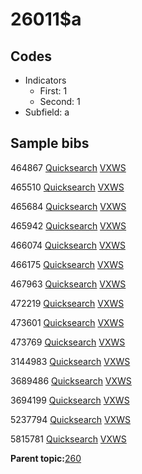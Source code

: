 # 26011$a

## Codes

-   Indicators
    -   First: 1
    -   Second: 1
-   Subfield: a

## Sample bibs

464867 [Quicksearch](https://search.library.yale.edu/catalog/464867) [VXWS](http://prodorbis.library.yale.edu:7014/vxws/GetHoldingsService?bibId=464867)

465510 [Quicksearch](https://search.library.yale.edu/catalog/465510) [VXWS](http://prodorbis.library.yale.edu:7014/vxws/GetHoldingsService?bibId=465510)

465684 [Quicksearch](https://search.library.yale.edu/catalog/465684) [VXWS](http://prodorbis.library.yale.edu:7014/vxws/GetHoldingsService?bibId=465684)

465942 [Quicksearch](https://search.library.yale.edu/catalog/465942) [VXWS](http://prodorbis.library.yale.edu:7014/vxws/GetHoldingsService?bibId=465942)

466074 [Quicksearch](https://search.library.yale.edu/catalog/466074) [VXWS](http://prodorbis.library.yale.edu:7014/vxws/GetHoldingsService?bibId=466074)

466175 [Quicksearch](https://search.library.yale.edu/catalog/466175) [VXWS](http://prodorbis.library.yale.edu:7014/vxws/GetHoldingsService?bibId=466175)

467963 [Quicksearch](https://search.library.yale.edu/catalog/467963) [VXWS](http://prodorbis.library.yale.edu:7014/vxws/GetHoldingsService?bibId=467963)

472219 [Quicksearch](https://search.library.yale.edu/catalog/472219) [VXWS](http://prodorbis.library.yale.edu:7014/vxws/GetHoldingsService?bibId=472219)

473601 [Quicksearch](https://search.library.yale.edu/catalog/473601) [VXWS](http://prodorbis.library.yale.edu:7014/vxws/GetHoldingsService?bibId=473601)

473769 [Quicksearch](https://search.library.yale.edu/catalog/473769) [VXWS](http://prodorbis.library.yale.edu:7014/vxws/GetHoldingsService?bibId=473769)

3144983 [Quicksearch](https://search.library.yale.edu/catalog/3144983) [VXWS](http://prodorbis.library.yale.edu:7014/vxws/GetHoldingsService?bibId=3144983)

3689486 [Quicksearch](https://search.library.yale.edu/catalog/3689486) [VXWS](http://prodorbis.library.yale.edu:7014/vxws/GetHoldingsService?bibId=3689486)

3694199 [Quicksearch](https://search.library.yale.edu/catalog/3694199) [VXWS](http://prodorbis.library.yale.edu:7014/vxws/GetHoldingsService?bibId=3694199)

5237794 [Quicksearch](https://search.library.yale.edu/catalog/5237794) [VXWS](http://prodorbis.library.yale.edu:7014/vxws/GetHoldingsService?bibId=5237794)

5815781 [Quicksearch](https://search.library.yale.edu/catalog/5815781) [VXWS](http://prodorbis.library.yale.edu:7014/vxws/GetHoldingsService?bibId=5815781)

**Parent topic:**[260](../../tags/260/260.md)

